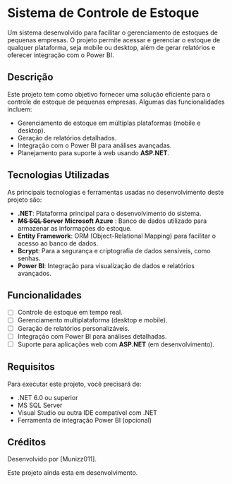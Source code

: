 # Sistema de Controle de Estoque

Um sistema desenvolvido para facilitar o gerenciamento de estoques de pequenas empresas. O projeto permite acessar e gerenciar o estoque de qualquer plataforma, seja mobile ou desktop, além de gerar relatórios e oferecer integração com o Power BI.

## Descrição

Este projeto tem como objetivo fornecer uma solução eficiente para o controle de estoque de pequenas empresas. Algumas das funcionalidades incluem:

- Gerenciamento de estoque em múltiplas plataformas (mobile e desktop).
- Geração de relatórios detalhados.
- Integração com o Power BI para análises avançadas.
- Planejamento para suporte à web usando **ASP.NET**.

## Tecnologias Utilizadas

As principais tecnologias e ferramentas usadas no desenvolvimento deste projeto são:

- **.NET**: Plataforma principal para o desenvolvimento do sistema.
- **~~MS SQL Server~~** **Microsoft Azure** : Banco de dados utilizado para armazenar as informações do estoque.
- **Entity Framework**: ORM (Object-Relational Mapping) para facilitar o acesso ao banco de dados.
- **Bcrypt**: Para a segurança e criptografia de dados sensíveis, como senhas.
- **Power BI**: Integração para visualização de dados e relatórios avançados.

## Funcionalidades

- [ ] Controle de estoque em tempo real.
- [ ] Gerenciamento multiplataforma (desktop e mobile).
- [ ] Geração de relatórios personalizáveis.
- [ ] Integração com Power BI para análises detalhadas.
- [ ] Suporte para aplicações web com **ASP.NET** (em desenvolvimento).

## Requisitos

Para executar este projeto, você precisará de:

- .NET 6.0 ou superior
- MS SQL Server
- Visual Studio ou outra IDE compatível com .NET
- Ferramenta de integração Power BI (opcional)

## Créditos

Desenvolvido por [Munizz011].

Este projeto ainda esta em desenvolvimento.
